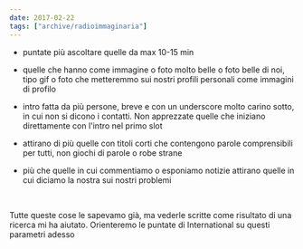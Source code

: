```yaml
---
date: 2017-02-22
tags: ["archive/radioimmaginaria"]
---
```

- puntate più ascoltare quelle da max 10-15 min

- quelle che hanno come immagine o foto molto belle o foto belle di noi, tipo gif o foto che metteremmo sui nostri profili personali come immagini di profilo

- intro fatta da più persone, breve e con un underscore molto carino sotto, in cui non si dicono i contatti. Non apprezzate quelle che iniziano direttamente con l'intro nel primo slot

- attirano di più quelle con titoli corti che contengono parole comprensibili per tutti, non giochi di parole o robe strane

- più che quelle in cui commentiamo o esponiamo notizie attirano quelle in cui diciamo la nostra sui nostri problemi

<br>

Tutte queste cose le sapevamo già, ma vederle scritte come risultato di una ricerca mi ha aiutato. Orienteremo le puntate di International su questi parametri adesso
